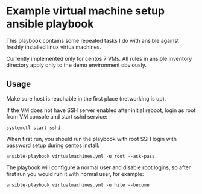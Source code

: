 
Example virtual machine setup ansible playbook
==============================================

This playbook contains some repeated tasks I do with ansible against freshly
installed linux virtualmachines.

Currently implemented only for centos 7 VMs. All rules in ansible.inventory
directory apply only to the demo environment obviously.

Usage
-----

Make sure host is reachable in the first place (networking is up).

If the VM does not have SSH server enabled after initial reboot, login as root
from VM console and start sshd service:

    systemctl start sshd

When first run, you should run the playbook with root SSH login with password
setup during centos install:

    ansible-playbook virtualmachines.yml -u root --ask-pass

The playbook will configure a normal user and disable root logins, so after
first run you would run it with normal user, for example:

    ansible-playbook virtualmachines.yml -u hile --become
